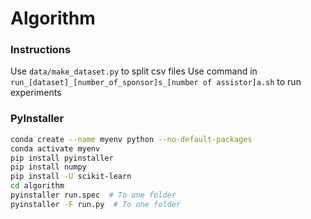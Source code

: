 # Algorithm

### Instructions
Use `data/make_dataset.py` to split csv files
Use command in `run_[dataset]_[number_of_sponsor]s_[number of assistor]a.sh` to run experiments

### PyInstaller
```bash
conda create --name myenv python --no-default-packages  
conda activate myenv  
pip install pyinstaller  
pip install numpy  
pip install -U scikit-learn  
cd algorithm
pyinstaller run.spec  # To one folder
pyinstaller -F run.py  # To one folder
```
